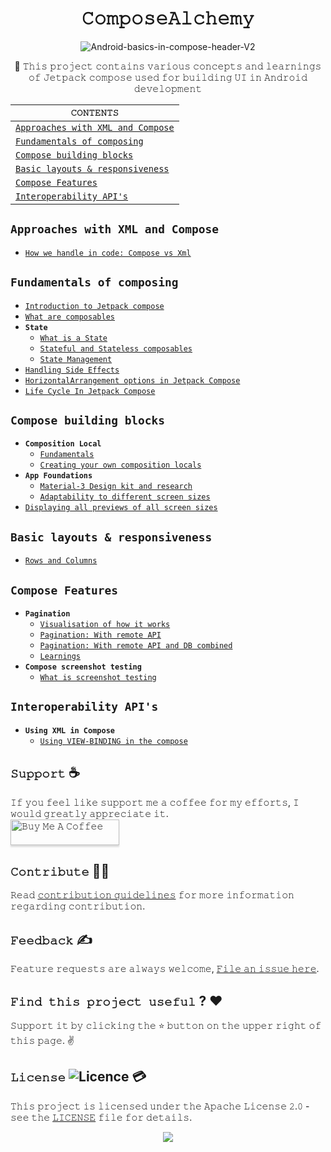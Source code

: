 <h1 align="center">𝙲𝚘𝚖𝚙𝚘𝚜𝚎𝙰𝚕𝚌𝚑𝚎𝚖𝚢</h1>

<div align="center">

![Android-basics-in-compose-header-V2](https://github.com/devrath/ComposeAlchemy/assets/1456191/52913006-5e4a-4a1a-9109-241b5f0ae822)

</div>

<div align="center">

🧺 𝚃𝚑𝚒𝚜 𝚙𝚛𝚘𝚓𝚎𝚌𝚝 𝚌𝚘𝚗𝚝𝚊𝚒𝚗𝚜 𝚟𝚊𝚛𝚒𝚘𝚞𝚜 𝚌𝚘𝚗𝚌𝚎𝚙𝚝𝚜 𝚊𝚗𝚍 𝚕𝚎𝚊𝚛𝚗𝚒𝚗𝚐𝚜 𝚘𝚏 𝙹𝚎𝚝𝚙𝚊𝚌𝚔 𝚌𝚘𝚖𝚙𝚘𝚜𝚎 𝚞𝚜𝚎𝚍 𝚏𝚘𝚛 𝚋𝚞𝚒𝚕𝚍𝚒𝚗𝚐 𝚄𝙸 𝚒𝚗 𝙰𝚗𝚍𝚛𝚘𝚒𝚍 𝚍𝚎𝚟𝚎𝚕𝚘𝚙𝚖𝚎𝚗𝚝

</div>


<div align="center">

| `𝙲𝙾𝙽𝚃𝙴𝙽𝚃𝚂` |
| ---------- |
| [`Approaches with XML and Compose`]() |
| [`Fundamentals of composing`](https://github.com/devrath/ComposeAlchemy/blob/main/README.md#fundamentals-of-composing) |
| [`Compose building blocks`]() |
| [`Basic layouts & responsiveness`]() |
| [`Compose Features`]() |
| [`Interoperability API's`]() |

</div>

## `Approaches with XML and Compose`
  * [`How we handle in code: Compose vs Xml`](https://github.com/devrath/ComposeAlchemy/wiki/How-we-handle-in-code:-Compose-vs-Xml)

## `Fundamentals of composing`
  * [`Introduction to Jetpack compose`](https://github.com/devrath/ComposeAlchemy/wiki/Introduction-to-Jetpack-compose#what-jetpack-compose-provides)
  * [`What are composables`](https://github.com/devrath/ComposeAlchemy/wiki/What-are-composables)
  * **`State`**
    * [`What is a State`](https://github.com/devrath/ComposeAlchemy/wiki/What-is-a-State)
    * [`Stateful and Stateless composables`](https://github.com/devrath/ComposeAlchemy/wiki/Stateful-and-Stateless-composables)
    * [`State Management`](https://github.com/devrath/ComposeAlchemy/wiki/State-Management)
  * [`Handling Side Effects`](https://github.com/devrath/ComposeAlchemy/wiki/Handling-Side-Effects)
  * [`HorizontalArrangement options in Jetpack Compose`](https://github.com/devrath/ComposeAlchemy/wiki/HorizontalArrangement-options-in-Jetpack-Compose)
  * [`Life Cycle In Jetpack Compose`](https://github.com/devrath/ComposeAlchemy/wiki/Life-Cycle-In-Jetpack-Compose)
## `Compose building blocks`
  * **`Composition Local`**
    * [`Fundamentals`](https://github.com/devrath/ComposeAlchemy/wiki/Composition-Local-:-Fundamentals)
    * [`Creating your own composition locals`](https://github.com/devrath/ComposeAlchemy/wiki/Composition-Local:-Creating-your-own-composition-locals)  
  * **`App Foundations`**
    * [`Material-3 Design kit and research`](https://github.com/devrath/Material-3-Design-Kit)
    * [`Adaptability to different screen sizes`](https://github.com/devrath/ComposeAlchemy/wiki/WindowSize-Class-%E2%80%90-Adaptability-to-different-screen-sizes)
  * [`Displaying all previews of all screen sizes`](https://github.com/devrath/ComposeAlchemy/wiki/Compose-building-blocks:-Displaying-all-previews-of-all-screen-sizes)
## `Basic layouts & responsiveness`
  * [`Rows and Columns`](https://github.com/devrath/ComposeAlchemy/wiki/Rows-and-Columns) 
 
## `Compose Features`
  * **`Pagination`**
    * [`Visualisation of how it works`](https://github.com/devrath/ComposeAlchemy/wiki/Pagination:-Visualisation-of-how-it-works)
    * [`Pagination: With remote API`](https://github.com/devrath/ComposeAlchemy/wiki/Pagination:-With-remote-API)
    * [`Pagination: With remote API and DB combined`](https://github.com/devrath/ComposeAlchemy/wiki/Pagination:-With-remote-API-and-DB-combined)
    * [`Learnings`](https://github.com/devrath/ComposeAlchemy/wiki/Pagination:-Learnings)
  * **`Compose screenshot testing`**
    * [`What is screenshot testing`](https://github.com/devrath/ComposeAlchemy/wiki/What-is-screenshot-testing) 
## `Interoperability API's`
  * **`Using XML in Compose`**
    * [`Using VIEW-BINDING in the compose`](https://github.com/devrath/ComposeAlchemy/wiki/Interoperability:-Using-VIEW%E2%80%90BINDING-in-the-compose)


## **`𝚂𝚞𝚙𝚙𝚘𝚛𝚝`** ☕
𝙸𝚏 𝚢𝚘𝚞 𝚏𝚎𝚎𝚕 𝚕𝚒𝚔𝚎 𝚜𝚞𝚙𝚙𝚘𝚛𝚝 𝚖𝚎 𝚊 𝚌𝚘𝚏𝚏𝚎𝚎 𝚏𝚘𝚛 𝚖𝚢 𝚎𝚏𝚏𝚘𝚛𝚝𝚜, 𝙸 𝚠𝚘𝚞𝚕𝚍 𝚐𝚛𝚎𝚊𝚝𝚕𝚢 𝚊𝚙𝚙𝚛𝚎𝚌𝚒𝚊𝚝𝚎 𝚒𝚝.</br>
<a href="https://www.buymeacoffee.com/devrath" target="_blank"><img src="https://www.buymeacoffee.com/assets/img/custom_images/yellow_img.png" alt="𝙱𝚞𝚢 𝙼𝚎 𝙰 𝙲𝚘𝚏𝚏𝚎𝚎" style="height: 41px !important;width: 174px !important;box-shadow: 0px 3px 2px 0px rgba(190, 190, 190, 0.5) !important;-webkit-box-shadow: 0px 3px 2px 0px rgba(190, 190, 190, 0.5) !important;" ></a>

## **`𝙲𝚘𝚗𝚝𝚛𝚒𝚋𝚞𝚝𝚎`** 🙋‍♂️
𝚁𝚎𝚊𝚍 [𝚌𝚘𝚗𝚝𝚛𝚒𝚋𝚞𝚝𝚒𝚘𝚗 𝚐𝚞𝚒𝚍𝚎𝚕𝚒𝚗𝚎𝚜](CONTRIBUTING.md) 𝚏𝚘𝚛 𝚖𝚘𝚛𝚎 𝚒𝚗𝚏𝚘𝚛𝚖𝚊𝚝𝚒𝚘𝚗 𝚛𝚎𝚐𝚊𝚛𝚍𝚒𝚗𝚐 𝚌𝚘𝚗𝚝𝚛𝚒𝚋𝚞𝚝𝚒𝚘𝚗.

## **`𝙵𝚎𝚎𝚍𝚋𝚊𝚌𝚔`** ✍️
𝙵𝚎𝚊𝚝𝚞𝚛𝚎 𝚛𝚎𝚚𝚞𝚎𝚜𝚝𝚜 𝚊𝚛𝚎 𝚊𝚕𝚠𝚊𝚢𝚜 𝚠𝚎𝚕𝚌𝚘𝚖𝚎, [𝙵𝚒𝚕𝚎 𝚊𝚗 𝚒𝚜𝚜𝚞𝚎 𝚑𝚎𝚛𝚎](https://github.com/devrath/ComposeAlchemy/issues/new).

## **`𝙵𝚒𝚗𝚍 𝚝𝚑𝚒𝚜 𝚙𝚛𝚘𝚓𝚎𝚌𝚝 𝚞𝚜𝚎𝚏𝚞𝚕`** ? ❤️
𝚂𝚞𝚙𝚙𝚘𝚛𝚝 𝚒𝚝 𝚋𝚢 𝚌𝚕𝚒𝚌𝚔𝚒𝚗𝚐 𝚝𝚑𝚎 ⭐ 𝚋𝚞𝚝𝚝𝚘𝚗 𝚘𝚗 𝚝𝚑𝚎 𝚞𝚙𝚙𝚎𝚛 𝚛𝚒𝚐𝚑𝚝 𝚘𝚏 𝚝𝚑𝚒𝚜 𝚙𝚊𝚐𝚎. ✌️

## **`𝙻𝚒𝚌𝚎𝚗𝚜𝚎`** ![Licence](https://img.shields.io/github/license/google/docsy) :credit_card:
𝚃𝚑𝚒𝚜 𝚙𝚛𝚘𝚓𝚎𝚌𝚝 𝚒𝚜 𝚕𝚒𝚌𝚎𝚗𝚜𝚎𝚍 𝚞𝚗𝚍𝚎𝚛 𝚝𝚑𝚎 𝙰𝚙𝚊𝚌𝚑𝚎 𝙻𝚒𝚌𝚎𝚗𝚜𝚎 𝟸.𝟶 - 𝚜𝚎𝚎 𝚝𝚑𝚎 [𝙻𝙸𝙲𝙴𝙽𝚂𝙴](https://github.com/devrath/ComposeAlchemy/blob/main/LICENSE) 𝚏𝚒𝚕𝚎 𝚏𝚘𝚛 𝚍𝚎𝚝𝚊𝚒𝚕𝚜.


<p align="center">
<a><img src="https://forthebadge.com/images/badges/built-for-android.svg"></a>
</p>
